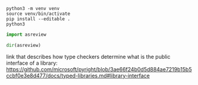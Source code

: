 ```shell
python3 -m venv venv
source venv/bin/activate
pip install --editable .
python3
```

```python
import asreview

dir(asreview)
```


link that describes how type checkers determine what is the public interface of a library: 
https://github.com/microsoft/pyright/blob/3ae66f24b0d5d884ae7219b15b5ccbf0e3e8d477/docs/typed-libraries.md#library-interface